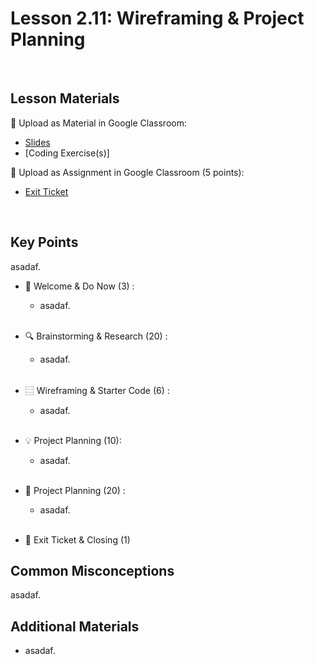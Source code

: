 # Lesson 2.11: Wireframing & Project Planning

<br>

## Lesson Materials

📖 Upload as Material in Google Classroom:
- [Slides](https://docs.google.com/presentation/d/1psB3BvsfdcBYTYIXNx30jwI84rAaQ5IhDWb4lg6s42Q/edit?usp=sharing)
- [Coding Exercise(s)]

📝 Upload as Assignment in Google Classroom (5 points):
- [Exit Ticket](https://forms.gle/yy5uNdHH4KBrm1SX9)

<br>

## Key Points
asadaf.

- 👋 Welcome & Do Now (3) : 
    -  asadaf. <br><br>

- 🔍 Brainstorming & Research (20) : 
    - asadaf.<br><br>

- ⿳ Wireframing & Starter Code (6) :
    - asadaf.<br><br>

- 💡 Project Planning (10): 
    - asadaf. <br><br>

- 📝 Project Planning (20) : 
    - asadaf. <br><br>

- 👋 Exit Ticket & Closing (1)


## Common Misconceptions
asadaf.


## Additional Materials
- asadaf.
